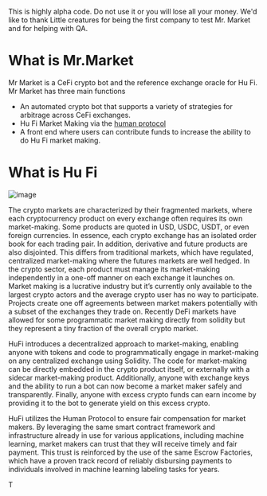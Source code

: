 This is highly alpha code. Do not use it or you will lose all your money. We'd like to thank Little creatures for being the first company to test Mr. Market and for helping with QA.

# What is Mr.Market

Mr Market is a CeFi crypto bot and the reference exchange oracle for Hu Fi. Mr Market has three main functions

- An automated crypto bot that supports a variety of strategies for arbitrage across CeFi exchanges.
- Hu Fi Market Making via the [human protocol](https://github.com/humanprotocol/human-protocol)
- A front end where users can contribute funds to increase the ability to do Hu Fi market making.

# What is Hu Fi

![image](https://github.com/Hu-Fi/Mr.Market/assets/104921061/9be85875-723f-40c6-96e6-57f2d75924f4)

The crypto markets are characterized by their fragmented markets, where each cryptocurrency product on every exchange often requires its own market-making. Some products are quoted in USD, USDC, USDT, or even foreign currencies. In essence, each crypto exchange has an isolated order book for each trading pair. In addition, derivative and future products are also disjointed.  This differs from traditional markets, which have regulated, centralized market-making where the futures markets are well hedged. In the crypto sector, each product must manage its market-making independently in a one-off manner on each exchange it launches on.  Market making is a lucrative industry but it’s currently only available to the largest crypto actors and the average crypto user has no way to participate. Projects create one off agreements between market makers potentially with a subset of the exchanges they trade on. Recently DeFi markets have allowed for some programmatic market making directly from solidity but they represent a tiny fraction of the overall crypto market.

HuFi introduces a decentralized approach to market-making, enabling anyone with tokens and code to programmatically engage in market-making on any centralized exchange using Solidity. The code for market-making can be directly embedded in the crypto product itself, or externally with a sidecar market-making product. Additionally, anyone with exchange keys and the ability to run a bot can now become a market maker safely and transparently. Finally, anyone with excess crypto funds can earn income by providing it to the bot to generate yield on this excess crypto. 

HuFi utilizes the Human Protocol to ensure fair compensation for market makers. By leveraging the same smart contract framework and infrastructure already in use for various applications, including machine learning, market makers can trust that they will receive timely and fair payment. This trust is reinforced by the use of the same Escrow Factories, which have a proven track record of reliably disbursing payments to individuals involved in machine learning labeling tasks for years.

T